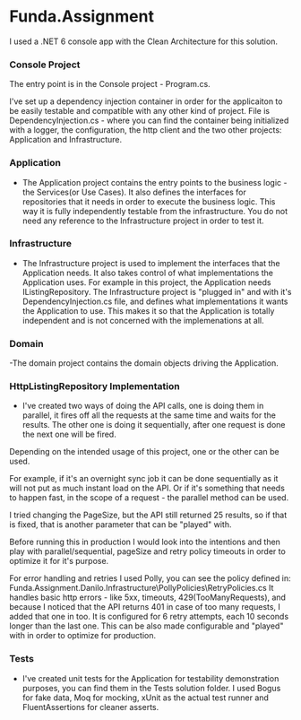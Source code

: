 # Funda.Assignment

I used a .NET 6 console app with the Clean Architecture for this solution.

### Console Project

The entry point is in the Console project - Program.cs.

I've set up a dependency injection container in order for the applicaiton to be easily testable and compatible with any other kind of project.
File is DependencyInjection.cs - where you can find the container being initialized with a logger, the configuration, the http client and the two other projects: Application and Infrastructure. 

### Application

 - The Application project contains the entry points to the business logic - the Services(or Use Cases). 
It also defines the interfaces for repositories that it needs in order to execute the business logic. This way it is fully independently testable from the infrastructure. You do not need any reference to the Infrastructure project in order to test it.

### Infrastructure

- The Infrastructure project is used to implement the interfaces that the Application needs. It also takes control of what implementations the Application uses. 
For example in this project, the Application needs IListingRepository. The Infrastructure project is "plugged in" and with it's DependencyInjection.cs file, and defines what implementations it wants the Application to use.
This makes it so that the Application is totally independent and is not concerned with the implemenations at all.  

### Domain

-The domain project contains the domain objects driving the Application.


### HttpListingRepository Implementation

- I've created two ways of doing the API calls, one is doing them in parallel, it fires off all the requests at the same time and waits for the results. The other one is doing it sequentially, after one request is done the next one will be fired. 

Depending on the intended usage of this project, one or the other can be used.

For example, if it's an overnight sync job it can be done sequentially as it will not put as much instant load on the API. Or if it's something that needs to happen fast, in the scope of a request - the parallel method can be used.

I tried changing the PageSize, but the API still returned 25 results, so if that is fixed, that is another parameter that can be "played" with.

Before running this in production I would look into the intentions and then play with parallel/sequential, pageSize and retry policy timeouts in order to optimize it for it's purpose.

For error handling and retries  I used Polly, you can see the policy defined in: Funda.Assignment.Danilo.Infrastructure\PollyPolicies\RetryPolicies.cs
It handles basic http errors - like 5xx, timeouts, 429(TooManyRequests), and because I noticed that the API returns 401 in case of too many requests, I added that one in too.
It is configured for 6 retry attempts, each 10 seconds longer than the last one.
This can be also made configurable and "played" with in order to optimize for production.

### Tests

- I've created unit tests for the Application for testability demonstration purposes, you can find them in the Tests solution folder. 
I used Bogus for fake data, Moq for mocking, xUnit as the actual test runner and FluentAssertions for cleaner asserts.
